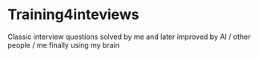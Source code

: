 # Training4inteviews
Classic interview questions solved by me and later improved by AI / other people / me finally using my brain
